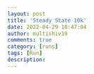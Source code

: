 ```yaml
---
layout: post
title: 'Steady State 10k'
date: 2022-04-29 10:47:04
author: multishiv19
comments: true
category: [runs]
tags: [Run]
description: 
---
```


<div width='100%' class='strava-embed-placeholder' data-embed-type='activity' data-embed-id='7061858910'></div>
<script src='https://strava-embeds.com/embed.js'></script>
